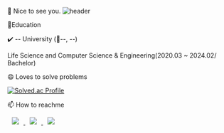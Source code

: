 👋 Nice to see you.
![header](https://capsule-render.vercel.app/api?type=Waving&text=AshtonSW&color=auto)

🌱Education

✔️ -- University (📍--, --)


Life Science and Computer Science & Engineering(2020.03 ~ 2024.02/ Bachelor)
<!--
💻Technology Stack


<img src="https://img.shields.io/badge/c-A8B9CC?style=for-the-badge&logo=c%2B%2B&logoColor=white">  <img src="https://img.shields.io/badge/c++-00599C?style=for-the-badge&logo=c%2B%2B&logoColor=white">  <img src="https://img.shields.io/badge/java-007396?style=for-the-badge&logo=java&logoColor=white">  <img src="https://img.shields.io/badge/mysql-4479A1?style=for-the-badge&logo=mysql&logoColor=white">  <img src="https://img.shields.io/badge/linux-FCC624?style=for-the-badge&logo=linux&logoColor=black">  <img src="https://img.shields.io/badge/github-181717?style=for-the-badge&logo=github&logoColor=white">
-->

😄 Loves to solve problems


[![Solved.ac Profile](http://mazassumnida.wtf/api/v2/generate_badge?boj=AshtonSW)](https://solved.ac/AshtonSW/)




📫 How to reachme

</a> <a href="https://ashtonsw.tistory.com">
 <img 
        src="http://img.shields.io/badge/-Tech%20Blog-655ced?style=flat&logo=github&link=https://AshtonSW.tistory.com/"
        style="height : auto; margin-left : 10px; margin-right : 10px;"/>
</a> <a href="https://instagram.com/won.sss">
    <img 
        src="http://img.shields.io/badge/-Instagram-black?style=flat&logo=Instagram&link=https://instagram.com/won.sss/"
        style="height : auto; margin-left : 10px; margin-right : 10px;"/>
</a> <a href="mailto:sprauncy76@gmail.com">
    <img 
        src="https://img.shields.io/badge/Gmail-d14836?style=flat-square&logo=Gmail&logoColor=white&link=mailto:sprauncy76@gmail.com"
        style="height : auto; margin-left : 10px; margin-right : 10px;"/>
  
  
<!--
**AshtonSW/AshtonSW** is a ✨ _special_ ✨ repository because its `README.md` (this file) appears on your GitHub profile.

Here are some ideas to get you started:

- 🔭 I’m currently working on ...
- 🌱 I’m currently learning ...
- 👯 I’m looking to collaborate on ...
- 🤔 I’m looking for help with ...
- 💬 Ask me about ...
- 📫 How to reach me: ...
- 😄 Pronouns: ...
- ⚡ Fun fact: ...
-->
